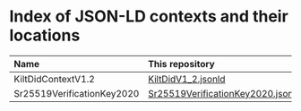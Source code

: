 # Index of JSON-LD contexts and their locations

| Name                       | This repository                                                          | IPFS                                                                                                           |
| :------------------------- | :----------------------------------------------------------------------- | :------------------------------------------------------------------------------------------------------------- |
| KiltDidContextV1.2         | [KiltDidV1_2.jsonld](./KiltDidV1_2.jsonld)                               | [ipfs://QmU7QkuTCPz7NmD5bD7Z7mQVz2UsSPaEK58B5sYnjnPRNW](ipfs://QmU7QkuTCPz7NmD5bD7Z7mQVz2UsSPaEK58B5sYnjnPRNW) |
| Sr25519VerificationKey2020 | [Sr25519VerificationKey2020.jsonld](./Sr25519VerificationKey2020.jsonld) | [ipfs://QmRtAzsETGWu8MZTMjfnJ7YDwiiu8z99Pqmi1WY2qaQt6t](ipfs://QmRtAzsETGWu8MZTMjfnJ7YDwiiu8z99Pqmi1WY2qaQt6t) |
